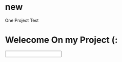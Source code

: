 # new
One Project Test

<h1> Welecome On my Project (: </h1>
<input type='text' placholdere='Good'>
